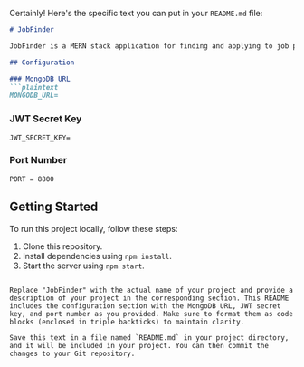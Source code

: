 Certainly! Here's the specific text you can put in your `README.md` file:

```markdown
# JobFinder

JobFinder is a MERN stack application for finding and applying to job postings.

## Configuration

### MongoDB URL
```plaintext
MONGODB_URL=
```

### JWT Secret Key
```plaintext
JWT_SECRET_KEY=
```

### Port Number
```plaintext
PORT = 8800
```

## Getting Started

To run this project locally, follow these steps:

1. Clone this repository.
2. Install dependencies using `npm install`.
3. Start the server using `npm start`.

```

Replace "JobFinder" with the actual name of your project and provide a description of your project in the corresponding section. This README includes the configuration section with the MongoDB URL, JWT secret key, and port number as you provided. Make sure to format them as code blocks (enclosed in triple backticks) to maintain clarity.

Save this text in a file named `README.md` in your project directory, and it will be included in your project. You can then commit the changes to your Git repository.
